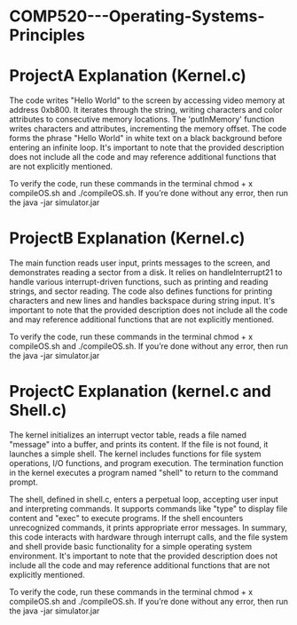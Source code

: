 # COMP520---Operating-Systems-Principles

# ProjectA Explanation (Kernel.c)
The code writes "Hello World" to the screen by accessing video memory at address 0xb800. It iterates through the string, writing characters and color attributes to consecutive memory locations. The 'putInMemory' function writes characters and attributes, incrementing the memory offset. The code forms the phrase "Hello World" in white text on a black background before entering an infinite loop. It's important to note that the provided description does not include all the code and may reference additional functions that are not explicitly mentioned.

To verify the code, run these commands in the terminal chmod + x compileOS.sh and ./compileOS.sh. If you’re done without any error, then run the java -jar simulator.jar 

# ProjectB Explanation (Kernel.c)
The main function reads user input, prints messages to the screen, and demonstrates reading a sector from a disk. It relies on handleInterrupt21 to handle various interrupt-driven functions, such as printing and reading strings, and sector reading. The code also defines functions for printing characters and new lines and handles backspace during string input. It's important to note that the provided description does not include all the code and may reference additional functions that are not explicitly mentioned.

To verify the code, run these commands in the terminal chmod + x compileOS.sh and ./compileOS.sh. If you’re done without any error, then run the java -jar simulator.jar 

# ProjectC Explanation (kernel.c and Shell.c)
The kernel initializes an interrupt vector table, reads a file named "message" into a buffer, and prints its content. If the file is not found, it launches a simple shell. The kernel includes functions for file system operations, I/O functions, and program execution. The termination function in the kernel executes a program named "shell" to return to the command prompt. 

The shell, defined in shell.c, enters a perpetual loop, accepting user input and interpreting commands. It supports commands like "type" to display file content and "exec" to execute programs. If the shell encounters unrecognized commands, it prints appropriate error messages. In summary, this code interacts with hardware through interrupt calls, and the file system and shell provide basic functionality for a simple operating system environment. It's important to note that the provided description does not include all the code and may reference additional functions that are not explicitly mentioned.

To verify the code, run these commands in the terminal chmod + x compileOS.sh and ./compileOS.sh. If you’re done without any error, then run the java -jar simulator.jar 
